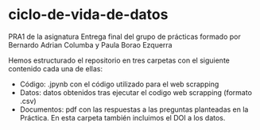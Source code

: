 # ciclo-de-vida-de-datos
PRA1 de la asignatura
Entrega final del grupo de prácticas formado por
    Bernardo Adrian Columba y Paula Borao Ezquerra
     
Hemos estructurado el repositorio en tres carpetas con el siguiente contenido cada una de ellas:
- Código: .jpynb con el código utilizado para el web scrapping
- Datos: datos obtenidos tras ejecutar el codigo web scrapping (formato .csv)
- Documentos: pdf con las respuestas a las preguntas planteadas en la Práctica. 
En esta carpeta también incluimos el DOI a los datos.
